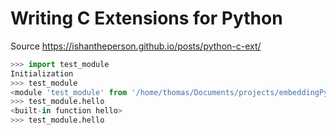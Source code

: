 # Writing C Extensions for Python 

Source https://ishantheperson.github.io/posts/python-c-ext/

```Python
>>> import test_module
Initialization
>>> test_module
<module 'test_module' from '/home/thomas/Documents/projects/embeddingPython/WritingCExtensionsforPython/build/lib.linux-x86_64-3.8/test_module.cpython-38-x86_64-linux-gnu.so'>
>>> test_module.hello
<built-in function hello>
>>> test_module.hello
```
